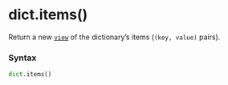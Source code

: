 # dict.items()

Return a new [`view`](/built-in-types/dict/view.md) of the dictionary’s items (`(key, value)` pairs).

### Syntax

```python
dict.items()
```